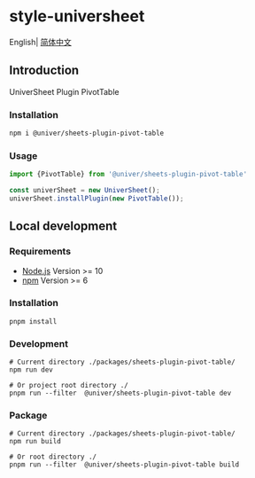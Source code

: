 # style-universheet

English| [简体中文](./README-zh.md)

## Introduction

UniverSheet Plugin PivotTable

### Installation

```bash
npm i @univer/sheets-plugin-pivot-table
```

### Usage

```js
import {PivotTable} from '@univer/sheets-plugin-pivot-table'

const univerSheet = new UniverSheet();
univerSheet.installPlugin(new PivotTable());
```

## Local development

### Requirements

-   [Node.js](https://nodejs.org/en/) Version >= 10
-   [npm](https://www.npmjs.com/) Version >= 6

### Installation

```
pnpm install
```

### Development

```
# Current directory ./packages/sheets-plugin-pivot-table/
npm run dev

# Or project root directory ./
pnpm run --filter  @univer/sheets-plugin-pivot-table dev
```

### Package

```
# Current directory ./packages/sheets-plugin-pivot-table/
npm run build

# Or root directory ./
pnpm run --filter  @univer/sheets-plugin-pivot-table build
```
